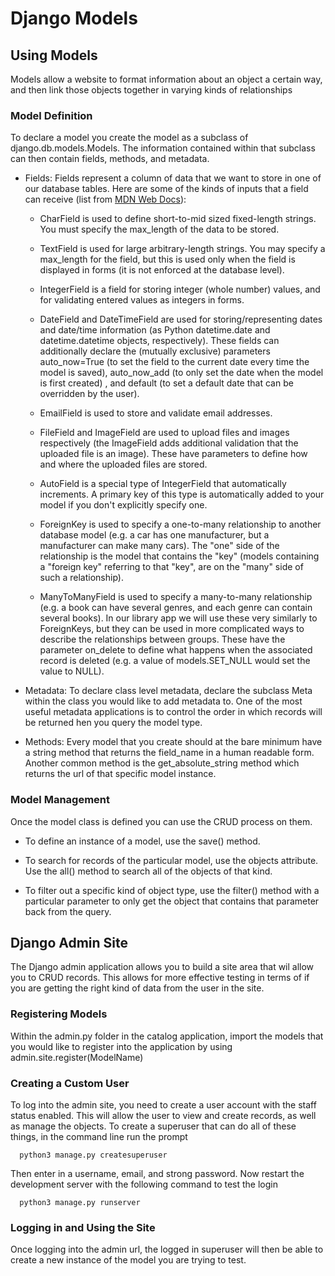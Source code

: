 # Django Models

## Using Models

Models allow a website to format information about an object a certain way, and then link those objects together in varying kinds of relationships

### Model Definition

To declare a model you create the model as a subclass of django.db.models.Models. The information contained within that subclass can then contain fields, methods, and metadata.

* Fields: Fields represent a column of data that we want to store in one of our database tables. Here are some of the kinds of inputs that a field can receive (list from [MDN Web Docs](https://developer.mozilla.org/en-US/docs/Learn/Server-side/Django/Models)):

  * CharField is used to define short-to-mid sized fixed-length strings. You must specify the max_length of the data to be stored.

  * TextField is used for large arbitrary-length strings. You may specify a max_length for the field, but this is used only when the field is displayed in forms (it is not enforced at the database level).

  * IntegerField is a field for storing integer (whole number) values, and for validating entered values as integers in forms.

  * DateField and DateTimeField are used for storing/representing dates and date/time information (as Python datetime.date and datetime.datetime objects, respectively). These fields can additionally declare the (mutually exclusive) parameters auto_now=True (to set the field to the current date every time the model is saved), auto_now_add (to only set the date when the model is first created) , and default (to set a default date that can be overridden by the user).

  * EmailField is used to store and validate email addresses.

  * FileField and ImageField are used to upload files and images respectively (the ImageField adds additional validation that the uploaded file is an image). These have parameters to define how and where the uploaded files are stored.

  * AutoField is a special type of IntegerField that automatically increments. A primary key of this type is automatically added to your model if you don't explicitly specify one.

  * ForeignKey is used to specify a one-to-many relationship to another database model (e.g. a car has one manufacturer, but a manufacturer can make many cars). The "one" side of the relationship is the model that contains the "key" (models containing a "foreign key" referring to that "key", are on the "many" side of such a relationship).

  * ManyToManyField is used to specify a many-to-many relationship (e.g. a book can have several genres, and each genre can contain several books). In our library app we will use these very similarly to ForeignKeys, but they can be used in more complicated ways to describe the relationships between groups. These have the parameter on_delete to define what happens when the associated record is deleted (e.g. a value of models.SET_NULL would set the value to NULL).

* Metadata: To declare class level metadata, declare the subclass Meta within the class you would like to add metadata to. One of the most useful metadata applications is to control the order in which records will be returned hen you query the model type.

* Methods: Every model that you create should at the bare minimum have a string method that returns the field_name in a human readable form. Another common method is the get_absolute_string method which returns the url of that specific model instance.

### Model Management

Once the model class is defined you can use the CRUD process on them.

* To define an instance of a model, use the save() method.

* To search for records of the particular model, use the objects attribute. Use the all() method to search all of the objects of that kind.

* To filter out a specific kind of object type, use the filter() method with a particular parameter to only get the object that contains that parameter back from the query.

## Django Admin Site

The Django admin application allows you to build a site area that wil allow you to CRUD records. This allows for more effective testing in terms of if you are getting the right kind of data from the user in the site.

### Registering Models

Within the admin.py folder in the catalog application, import the models that you would like to register into the application by using admin.site.register(ModelName)

### Creating a Custom User

To log into the admin site, you need to create a user account with the staff status enabled. This will allow the user to view and create records, as well as manage the objects. To create a superuser that can do all of these things, in the command line run the prompt

      python3 manage.py createsuperuser

Then enter in a username, email, and strong password. Now restart the development server with the following command to test the login

      python3 manage.py runserver

### Logging in and Using the Site

Once logging into the admin url, the logged in superuser will then be able to create a new instance of the model you are trying to test.
